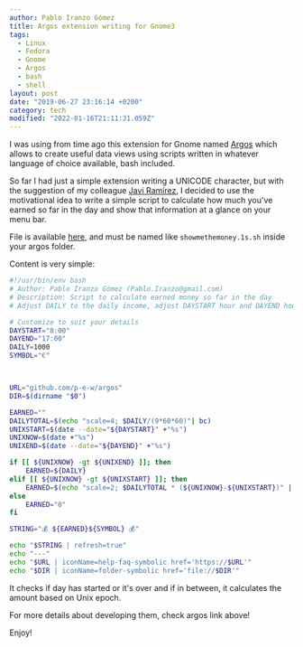 ```yaml
---
author: Pablo Iranzo Gómez
title: Argos extension writing for Gnome3
tags:
  - Linux
  - Fedora
  - Gnome
  - Argos
  - bash
  - shell
layout: post
date: "2019-06-27 23:16:14 +0200"
category: tech
modified: "2022-01-16T21:11:31.059Z"
---
```


I was using from time ago this extension for Gnome named [Argos](https://github.com/p-e-w/argos) which allows to create useful data views using scripts written in whatever language of choice available, bash included.

So far I had just a simple extension writing a UNICODE character, but with the suggestion of my colleague [Javi Ramírez](http://www.sombrerorojo.com/), I decided to use the motivational idea to write a simple script to calculate how much you've earned so far in the day and show that information at a glance on your menu bar.

File is available [here](https://gist.github.com/iranzo/1c01c1296cf20c13d954562c39d36466), and must be named like `showmethemoney.1s.sh` inside your argos folder.

Content is very simple:

```sh
#!/usr/bin/env bash
# Author: Pablo Iranzo Gómez (Pablo.Iranzo@gmail.com)
# Description: Script to calculate earned money so far in the day
# Adjust DAILY to the daily income, adjust DAYSTART hour and DAYEND hour to your working schedule

# Customize to suit your details
DAYSTART="8:00"
DAYEND="17:00"
DAILY=1000
SYMBOL="€"



URL="github.com/p-e-w/argos"
DIR=$(dirname "$0")

EARNED=""
DAILYTOTAL=$(echo "scale=4; $DAILY/(9*60*60)"| bc)
UNIXSTART=$(date --date="${DAYSTART}" +"%s")
UNIXNOW=$(date +"%s")
UNIXEND=$(date --date="${DAYEND}" +"%s")

if [[ ${UNIXNOW} -gt ${UNIXEND} ]]; then
    EARNED=${DAILY}
elif [[ ${UNIXNOW} -gt ${UNIXSTART} ]]; then
    EARNED=$(echo "scale=2; $DAILYTOTAL * (${UNIXNOW}-${UNIXSTART})" | bc)
else
    EARNED="0"
fi

STRING="💰 ${EARNED}${SYMBOL} 💰"

echo "$STRING | refresh=true"
echo "---"
echo "$URL | iconName=help-faq-symbolic href='https://$URL'"
echo "$DIR | iconName=folder-symbolic href='file://$DIR'"
```

It checks if day has started or it's over and if in between, it calculates the amount based on Unix epoch.

For more details about developing them, check argos link above!

Enjoy!
